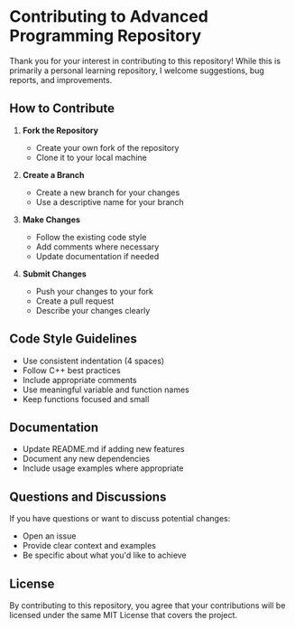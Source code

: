 # Contributing to Advanced Programming Repository

Thank you for your interest in contributing to this repository! While this is primarily a personal learning repository, I welcome suggestions, bug reports, and improvements.

## How to Contribute

1. **Fork the Repository**
   - Create your own fork of the repository
   - Clone it to your local machine

2. **Create a Branch**
   - Create a new branch for your changes
   - Use a descriptive name for your branch

3. **Make Changes**
   - Follow the existing code style
   - Add comments where necessary
   - Update documentation if needed

4. **Submit Changes**
   - Push your changes to your fork
   - Create a pull request
   - Describe your changes clearly

## Code Style Guidelines

- Use consistent indentation (4 spaces)
- Follow C++ best practices
- Include appropriate comments
- Use meaningful variable and function names
- Keep functions focused and small

## Documentation

- Update README.md if adding new features
- Document any new dependencies
- Include usage examples where appropriate

## Questions and Discussions

If you have questions or want to discuss potential changes:
- Open an issue
- Provide clear context and examples
- Be specific about what you'd like to achieve

## License

By contributing to this repository, you agree that your contributions will be licensed under the same MIT License that covers the project. 
